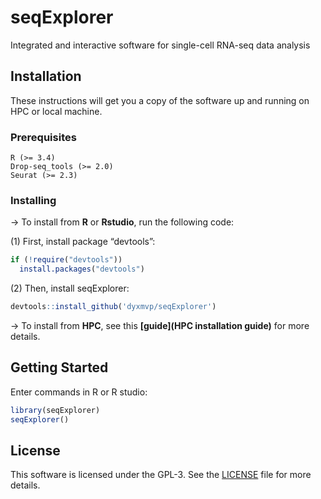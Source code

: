 # seqExplorer
Integrated and interactive software for single-cell RNA-seq data analysis

## Installation

These instructions will get you a copy of the software up and running on HPC or local machine.

### Prerequisites

```
R (>= 3.4)
Drop-seq_tools (>= 2.0)
Seurat (>= 2.3)
```

### Installing

-> To install from **R** or **Rstudio**, run the following code:

(1) First, install package “devtools”:
```R
if (!require("devtools"))
  install.packages("devtools")
```
(2) Then, install seqExplorer:
```R
devtools::install_github('dyxmvp/seqExplorer')
```
-> To install from **HPC**, see this **[guide](HPC installation guide)** for more details.

## Getting Started

Enter commands in R or R studio:

```R
library(seqExplorer)
seqExplorer()
```

## License

This software is licensed under the GPL-3. See the [LICENSE](LICENSE) file for more details.
